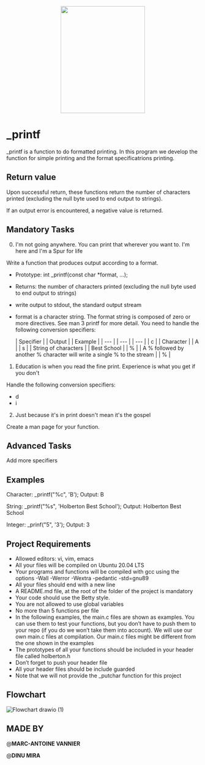 <p align="center">
<img src="https://user-images.githubusercontent.com/113547513/200679698-7dd24f94-1616-4c1f-849c-d8493a6d97f3.png" width="220" height="280">



# _printf

_printf is a function to do formatted printing. In this program we develop the function for simple printing and the format specificatrions printing.

## Return value

Upon successful return, these functions return the number of characters printed (excluding the null byte used to end output to strings).

If an output error is encountered, a negative value is returned.

## Mandatory Tasks

0. I'm not going anywhere. You can print that wherever you want to. I'm here and I'm a Spur for life

Write a function that produces output according to a format.

- Prototype: int _printf(const char *format, ...);
- Returns: the number of characters printed (excluding the null byte used to end output to strings)
- write output to stdout, the standard output stream
- format is a character string. The format string is composed of zero or more directives. See man 3 printf for more detail. You need 
   to handle the following conversion specifiers:
   
   | Specifier | | Output                                                                  | | Example     |
   | ---       | | ---                                                                     | | ---         |
   | c         | | Character                                                               | | A           |
   | s         | | String of characters                                                    | | Best School |
   | %         | | A % followed by another % character will write a single % to the stream | | %           |
   
1. Education is when you read the fine print. Experience is what you get if you don't

Handle the following conversion specifiers:

- d
- i

2. Just because it's in print doesn't mean it's the gospel

Create a man page for your function.

## Advanced Tasks

Add more specifiers

## Examples

Character: _printf("%c", 'B');  Output: B

String: _printf("%s", 'Holberton Best School'); Output: Holberton Best School

Integer: _prinf("5", '3'); Output: 3

## Project Requirements

- Allowed editors: vi, vim, emacs
- All your files will be compiled on Ubuntu 20.04 LTS
- Your programs and functions will be compiled with gcc using the options -Wall -Werror -Wextra -pedantic -std=gnu89
- All your files should end with a new line
- A README.md file, at the root of the folder of the project is mandatory
- Your code should use the Betty style.
- You are not allowed to use global variables
- No more than 5 functions per file
- In the following examples, the main.c files are shown as examples. You can use them to test your functions, but you don’t have to push them to your repo (if you do we won’t take them into account). We will use our own main.c files at compilation. Our main.c files might be different from the one shown in the examples
- The prototypes of all your functions should be included in your header file called holberton.h
- Don’t forget to push your header file
- All your header files should be include guarded
- Note that we will not provide the _putchar function for this project

## Flowchart

![Flowchart  drawio (1)](https://user-images.githubusercontent.com/113547513/201141230-e7915e75-6f9a-4082-9426-19dd62674d06.png)

## MADE BY

 @**MARC-ANTOINE VANNIER**

 @**DINU MIRA**
